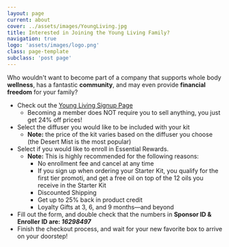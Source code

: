 ```yaml
---
layout: page
current: about
cover: ../assets/images/YoungLiving.jpg
title: Interested in Joining the Young Living Family?
navigation: true
logo: 'assets/images/logo.png'
class: page-template
subclass: 'post page'
---
```


Who wouldn't want to become part of a company that supports whole body **wellness**, has a fantastic **community**, and may even provide **financial freedom** for your family?

 - Check out the [Young Living Signup Page](https://www.bit.ly/zhoskinsyl) 
	 - Becoming a member does NOT require you to sell anything, you just get 24% off prices!
 - Select the diffuser you would like to be included with your kit
	 - **Note:** the price of the kit varies based on the diffuser you choose (the Desert Mist is the most popular)
 - Select if you would like to enroll in Essential Rewards. 
	 - **Note:** This is highly recommended for the following reasons:
		 - No enrollment fee and cancel at any time
		 - If you sign up when ordering your Starter Kit, you qualify for the first tier promoti, and get a free oil on top of the 12 oils you receive in the Starter Kit
		 - Discounted Shipping
		 - Get up to 25% back in product credit
		 - Loyalty Gifts at 3, 6, and 9 months—and beyond
 - Fill out the form, and double check that the numbers in **Sponsor ID & Enroller ID are: _16298497_**
 - Finish the checkout process, and wait for your new favorite box to arrive on your doorstep!
<!--stackedit_data:
eyJoaXN0b3J5IjpbOTU4MzI1MjY0LDcyMDEyNDcxMywtMTMxOT
ExNjI2LDg2NzAxODc3OSwtMTgxNzY5ODMwM119
-->